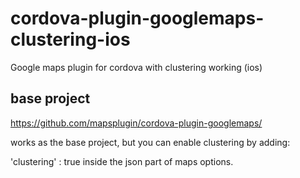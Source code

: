 # cordova-plugin-googlemaps-clustering-ios
Google maps plugin for cordova with clustering working (ios)

## base project
https://github.com/mapsplugin/cordova-plugin-googlemaps/

works as the base project, but you can enable clustering by adding:

  'clustering' : true
inside the json part of maps options.
